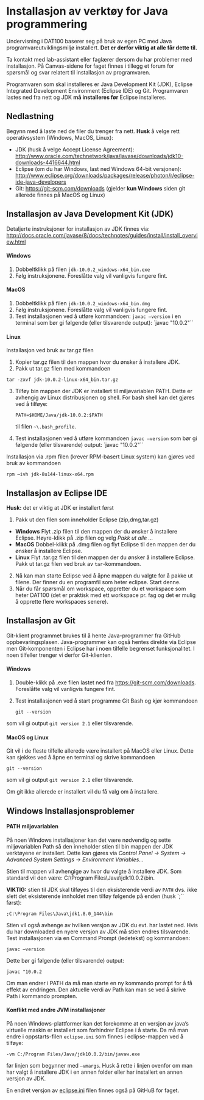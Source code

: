 # Installasjon av verktøy for Java programmering

Undervisning i DAT100 baserer seg på bruk av egen PC med Java programvareutviklingsmiljø installert. **Det er derfor viktig at alle får dette til.**

Ta kontakt med lab-assistant eller faglærer dersom du har problemer med installasjon. På Canvas-sidene for faget finnes i tillegg et forum for spørsmål og svar relatert til installasjon av programvaren.

Programvaren som skal installeres er Java Development Kit (JDK), Eclipse Integrated Development Environment (Eclipse IDE) og Git. Programvaren lastes ned fra nett og JDK **må installeres før** Eclipse installeres.

## Nedlastning

Begynn med å laste ned de filer du trenger fra nett. **Husk** å velge rett operativsystem (Windows, MacOS, Linux):

- JDK (husk å velge Accept License Agreement): <http://www.oracle.com/technetwork/java/javase/downloads/jdk10-downloads-4416644.html>  
- Eclipse (om du har Windows, last ned Windows 64-bit versjonen): <http://www.eclipse.org/downloads/packages/release/photon/r/eclipse-ide-java-developers>
- Git: <https://git-scm.com/downloads> (gjelder **kun Windows** siden git allerede finnes på MacOS og Linux)

## Installasjon av Java Development Kit (JDK)

Detaljerte instruksjoner for installasjon av JDK finnes via: <http://docs.oracle.com/javase/8/docs/technotes/guides/install/install_overview.html>

#### Windows
1.	Dobbeltklikk på filen `jdk-10.0.2_windows-x64_bin.exe`  
2.	Følg instruksjonene. Foreslåtte valg vil vanligvis fungere fint.

#### MacOS
1.	Dobbeltklikk på filen `jdk-10.0.2_windows-x64_bin.dmg`
2.	Følg instruksjonene. Foreslåtte valg vil vanligvis fungere fint.
3.	Test installasjonen ved å utføre kommandoen:  `javac –version` i en terminal som bør gi følgende (eller tilsvarende output): `javac "10.0.2"``

#### Linux

Installasjon ved bruk av tar.gz filen

1.	Kopier tar.gz filen til den mappen hvor du ønsker å installere JDK.
2.	Pakk ut tar.gz filen med kommandoen

   ```tar -zxvf jdk-10.0.2-linux-x64_bin.tar.gz```

3. Tilføy bin mappen der JDK er installert til miljøvariablen PATH.  Dette er avhengig av Linux distribusjonen og shell. For bash shell kan det gjøres ved å tilføye:

   ```PATH=$HOME/Java/jdk-10.0.2:$PATH```

   til filen `~\.bash_profile`.

4. Test installasjonen ved å utføre kommandoen `javac –version` som bør gi følgende (eller tilsvarende) output: `javac "10.0.2"``

Installasjon via .rpm filen (krever RPM-basert Linux system) kan gjøres ved bruk av kommandoen

   ```rpm –ivh jdk-8u144-linux-x64.rpm```

## Installasjon av Eclipse IDE

**Husk:** det er viktig at JDK er installert først

1.	Pakk ut den filen som inneholder Eclipse (zip,dmg,tar.gz)
   - **Windows** Flyt .zip filen til den mappen der du ønsker å installere Eclipse. Høyre-klikk på .zip filen og velg *Pakk ut alle …*
   - **MacOS** Dobbel-klikk på .dmg filen og flyt Eclipse til den mappen der du ønsker å installere Eclipse.
   - **Linux** Flyt .tar.gz filen til den mappen der du ønsker å installere Eclipse. Pakk ut tar.gz filen ved bruk av `tar`-kommandoen.
2.	Nå kan man starte Eclipse ved å åpne mappen du valgte for å pakke ut filene. Der finner du en programfil som heter eclipse. Start denne.
3.	Når du får spørsmål om workspace, oppretter du et workspace som heter DAT100 (det er praktisk med ett workspace pr. fag og det er mulig å opprette flere workspaces senere).

## Installasjon av Git

Git-klient programmet brukes til å hente Java-programmer fra GitHub oppbevaringsplasen. Java-programmer kan også hentes direkte via Eclipse men Git-komponenten i Eclipse har i noen tilfelle begrenset funksjonalitet. I noen tilfeller trenger vi derfor Git-klienten.

#### Windows

1. Double-klikk på .exe filen lastet ned fra <https://git-scm.com/downloads>. Foreslåtte valg vil vanligvis fungere fint.

2. Test installasjonen ved å start programme Git Bash og kjør kommandoen

   `git --version`

  som vil gi output `git version 2.1` eller tilsvarende.

#### MacOS og Linux

Git vil i de fleste tilfelle allerede være installert på MacOS eller Linux. Dette kan sjekkes ved å åpne en terminal og skrive kommandoen

`git --version`

som vil gi output `git version 2.1` eller tilsvarende.

Om git ikke allerede er installert vil du få valg om å installere.

## Windows Installasjonsproblemer

#### PATH miljøvariablen

På noen Windows installasjoner kan det være nødvendig og sette miljøvariablen Path så den inneholder stien til bin mappen der JDK verktøyene er installert. Dette kan gjøres via *Control Panel → System → Advanced System Settings → Environment Variables…*

Stien til mappen vil avhengige av hvor du valgte å installere JDK. Som standard vil den være: C:\Program Files\Java\jdk10.0.2\bin.

**VIKTIG:** stien til JDK skal tilføyes til den eksisterende verdi av `PATH` dvs. ikke slett det eksisterende innholdet men tilføy følgende på enden (husk `;`` først):

```;C:\Program Files\Java\jdk1.8.0_144\bin```

Stien vil også avhenge av hvilken versjon av JDK du evt. har lastet ned. Hvis du har downloaded en nyere versjon av JDK må stien endres tilsvarende.
Test installasjonen via en Command Prompt (ledetekst) og kommandoen:

```javac –version```

Dette bør gi følgende (eller tilsvarende) output:

```javac "10.0.2```

Om man endrer i PATH da må man starte en ny kommando prompt for å få effekt av endringen. Den aktuelle verdi av Path kan man se ved å skrive Path i kommando prompten.

#### Konflikt med andre JVM installasjoner

På noen Windows-plattformer kan det forekomme at en versjon av java’s virtuelle maskin er installert som forhindrer Eclipse i å starte. Da må man endre i oppstarts-filen `eclipse.ini` som finnes i eclipse-mappen ved å tilføye:

```-vm C:/Program Files/Java/jdk10.0.2/bin/javaw.exe```

før linjen som begynner med `–vmargs`. Husk å rette i linjen ovenfor om man har valgt å installere JDK i en annen folder eller har installert en annen versjon av JDK.

En endret versjon av [eclipse.ini](https://github.com/dat100hib/H2017/blob/master/eclipse/eclipse.ini) filen finnes også på GitHuB for faget.

